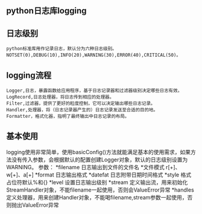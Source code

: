 ## python日志库logging

## 日志级别
    python标准库用作记录日志，默认分为六种日志级别。NOTSET(0),DEBUG(10),INFO(20),WARNING(30),ERROR(40),CRITICAL(50)。

## logging流程
    Logger,日志，暴露函数给应用程序，基于日志记录器和过滤器级别决定哪些日志有效。
    LogRecord,日志处理器，将日志传到相应的处理器。
    Filter,过滤器，提供了更好的粒度控制，它可以决定输出哪些日志记录。
    Handler,处理器，将（日志记录器产生的）日志记录发送至合适的目的地。
    Formatter，格式化器，指明了最终输出中日志记录的布局。

## 基本使用
logging使用非常简单，使用basicConfig()方法就能满足基本的使用需求，如果方法没有传入参数，会根据默认的配置创建Logger对象，默认的日志级别设置为WARNING。
参数：
*filename 日志输出到文件的文件名
*文件模式 r[+]、w[+]、a[+]
*format 日志输出格式
*datefat 日志附带日期时间格式
*style 格式占位符默认%和{}
*level 设置日志输出级别
*stream 定义输出流，用来初始化StreamHandler对象，不能filename一起使用，否则会ValueError异常
*handles 定义处理器，用来创建Handler对象，不能喝filename,stream参数一起使用，否则抛出ValueError异常


